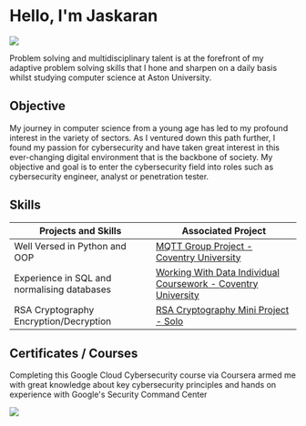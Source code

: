 # Hello, I'm Jaskaran
<a href="https://www.linkedin.com/in/jaskaran-mahal-555a98327/"><img src="https://img.shields.io/badge/-LinkedIn-0072b1?&style=for-the-badge&logo=linkedin&logoColor=white" /></a>

Problem solving and multidisciplinary talent is at the forefront of my adaptive problem solving skills that I hone and sharpen on a daily basis whilst studying computer science at Aston University.
## Objective
My journey in computer science from a young age has led to my profound interest in the variety of sectors. As I ventured down this path further, I found my passion for cybersecurity and have taken great interest in this ever-changing digital environment that is the backbone of society. My objective and goal is to enter the cybersecurity field into roles such as cybersecurity engineer, analyst or penetration tester.

## Skills


| Projects and Skills                           | Associated Project         |
|-----------------------------------------------|----------------------------|
|          Well Versed in Python and OOP        | <a href="https://github.com/JaskaranM/MQTT-Project">MQTT Group Project - Coventry University </a>|
|   Experience in SQL and normalising databases | <a href="https://drive.google.com/drive/folders/1N_GahSj657V9RrtMIJcsgMyVmRIBonZj?usp=sharing">Working With Data Individual Coursework - Coventry University</a>|
|     RSA Cryptography Encryption/Decryption    | <a href="https://github.com/JaskaranM/RSA-Cryptography-">RSA Cryptography Mini Project - Solo</a>|



## Certificates / Courses

<div>

Completing this Google Cloud Cybersecurity course via Coursera armed me with great knowledge about key cybersecurity principles and hands on experience with Google's Security Command Center

<a href="https://coursera.org/share/aa8aef2095134697b36b605496560ec3"><img src="https://img.shields.io/badge/-Coursera-0056D2?&style=for-the-badge&logo=coursera&logoColor=white" />
